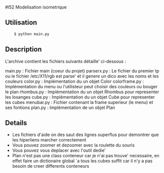 #I52 Modelisation isometrique
## Utilisation
```bash 
    $ python main.py
```
## Description
L'archive contient les fichiers suivants détaille' ci-dessous :

main.py : Fichier main (coeur du projet)
parserx.py : Le fichier du premier tp ou le fichier /etc/X11/rgb est parse' et 
il genere un dico avec les noms et les couleurs
color.py : Implémentation du un objet Color
colorframe.py : Implémentation du menu ou l'utilisteur peut choisir des couleurs
ou bouger le plan
rhombus.py : Implémentation du un objet Rhombus pour representer les losanges
cube.py : Implémentation du un objet Cube pour representer les cubes
menubar.py : Fichier contenant la frame superieur (le menu) et ses fontions
plan.py : Implémentation de un objet Plan

## Details
* Les fichiers d'aide on des saut des lignes superflus pour demontrer que les 
hiperliens marcher correctement
* Vous pouvez zoomer et dezoomer avec la roulette du souris
* Vous pouvez vous deplacer avec l'outil dedie' 
* Plan n'est pas une class conteneur car je n'ai pas trouve' necessaire, 
en effet faire un dictionaire global `a tous les cubes suffit car il n'y a pas 
besoin de creer differents conteneurs 

